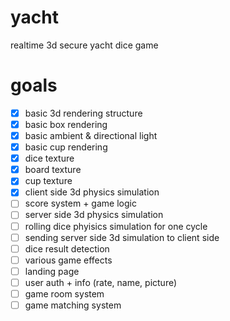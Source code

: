 # yacht

realtime 3d secure yacht dice game

# goals

- [x] basic 3d rendering structure
- [x] basic box rendering
- [x] basic ambient & directional light
- [x] basic cup rendering
- [x] dice texture
- [x] board texture
- [x] cup texture
- [x] client side 3d physics simulation
- [ ] score system + game logic
- [ ] server side 3d physics simulation
- [ ] rolling dice phyisics simulation for one cycle
- [ ] sending server side 3d simulation to client side
- [ ] dice result detection
- [ ] various game effects
- [ ] landing page
- [ ] user auth + info (rate, name, picture)
- [ ] game room system
- [ ] game matching system
